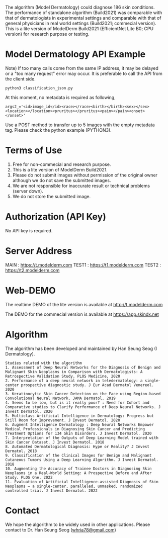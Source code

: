 The algorithm (Model Dermatology) could diagnose 186 skin conditions. The performance of standalone algorithm (Build2021) was comparable with that of dermatologists in experimental settings and comparable with that of general physicians in real world settings (Build2021; commecial version). This is a lite version of ModelDerm Build2021 (EfficientNet Lite B0; CPU version) for research purpose or testing.

# Model Dermatology API Example

Note) If too many calls come from the same IP address, it may be delayed or a "too many request" error may occur. It is preferable to call the API from the client side.

<pre><code>python3 classification_json.py
</code></pre>

At this moment, no metadata is required as following,
```
args2_='<id>image_id</id><race></race><birth></birth><sex></sex><location></location><pruritus></pruritus><pain></pain><onset></onset>'
```

Use a POST method to transfer up to 5 images with the empty metadata tag. Please check the python example (PYTHON3). 

# Terms of Use
1) Free for non-commecial and research purpose. 
2) This is a lite version of ModelDerm Build2021.
3) Please do not submit images without permission of the original owner although we do not save the submitted images. 
4) We are not responsible for inaccurate result or technical problems (server down).
5) We do not store the submitted image.

# Authorization (API Key)
No API key is required.

# Server Address
MAIN : https://t.modelderm.com
TEST1 : https://t1.modelderm.com
TEST2 : https://t2.modelderm.com

# Web-DEMO
The realtime DEMO of the lite version is available at http://t.modelderm.com

The DEMO for the commecial version is available at https://app.skindx.net

# Algorithm
The algorithm has been developed and maintained by Han Seung Seog (I Dermatology).

```
Studies related with the algorithm
1. Assessment of Deep Neural Networks for the Diagnosis of Benign and Malignant Skin Neoplasms in Comparison with Dermatologists: A Retrospective Validation Study. PLOS Medicine, 2020
2. Performance of a deep neural network in teledermatology: a single‐center prospective diagnostic study. J Eur Acad Dermatol Venereol. 2020
3. Keratinocytic Skin Cancer Detection on the Face using Region-based Convolutional Neural Network. JAMA Dermatol. 2019
4. Seems to be low, but is it really poor? : Need for Cohort and Comparative studies to Clarify Performance of Deep Neural Networks. J Invest Dermatol. 2020
5. Multiclass Artificial Intelligence in Dermatology: Progress but Still Room for Improvement. J Invest Dermatol. 2020
6. Augment Intelligence Dermatology : Deep Neural Networks Empower Medical Professionals in Diagnosing Skin Cancer and Predicting Treatment Options for 134 Skin Disorders. J Invest Dermatol. 2020
7. Interpretation of the Outputs of Deep Learning Model trained with Skin Cancer Dataset. J Invest Dermatol. 2018
8. Automated Dermatological Diagnosis: Hype or Reality? J Invest Dermatol. 2018
9. Classification of the Clinical Images for Benign and Malignant Cutaneous Tumors Using a Deep Learning Algorithm. J Invest Dermatol. 2018
10. Augmenting the Accuracy of Trainee Doctors in Diagnosing Skin Neoplasms in a Real-World Setting: A Prospective Before and After Study. PLOS One, 2022
11. Evaluation of Artificial Intelligence-assisted Diagnosis of Skin Neoplasms – a single-center, paralleled, unmasked, randomized controlled trial. J Invest Dermatol. 2022
```

# Contact
We hope the algorithm to be widely used in other applications. Please contact to Dr. Han Seung Seog (whria78@gmail.com) 